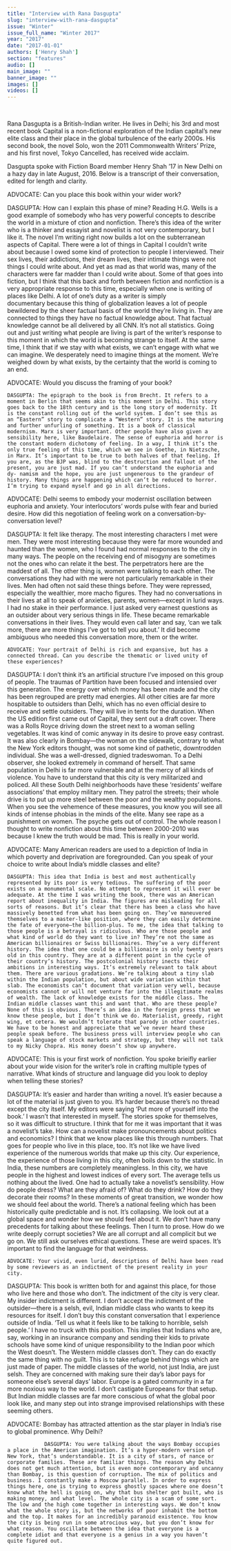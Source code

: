 ```yaml
---
title: "Interview with Rana Dasgupta"
slug: "interview-with-rana-dasgupta"
issue: "Winter"
issue_full_name: "Winter 2017"
year: "2017"
date: "2017-01-01"
authors: ['Henry Shah']
section: "features"
audio: []
main_image: ""
banner_image: ""
images: []
videos: []
---
```

    

 Rana Dasgupta is a British-Indian writer. He lives in Delhi; his 3rd and most recent book Capital is a non-fictional exploration of the Indian capital’s new elite class and their place in the global turbulence of the early 2000s. His second book, the novel Solo, won the 2011 Commonwealth Writers’ Prize, and his first novel, Tokyo Cancelled, has received wide acclaim.

 Dasgupta spoke with Fiction Board member Henry Shah ’17 in New Delhi on a hazy day in late August, 2016. Below is a transcript of their conversation, edited for length and clarity. 

 ADVOCATE: Can you place this book within your wider work? 

 DASGUPTA: How can I explain this phase of mine? Reading H.G. Wells is a good example of somebody who has very powerful concepts to describe the world in a mixture of ction and nonfiction. There’s this idea of the writer who is a thinker and essayist and novelist is not very contemporary, but I like it. The novel I’m writing right now builds a lot on the subterranean aspects of Capital. There were a lot of things in Capital I couldn’t write about because I owed some kind of protection to people I interviewed. Their sex lives, their addictions, their dream lives, their intimate things were not things I could write about. And yet as mad as that world was, many of the characters were far madder than I could write about. Some of that goes into fiction, but I think that this back and forth between fiction and nonfiction is a very appropriate response to this time, especially when one is writing of places like Delhi. A lot of one’s duty as a writer is simply documentary because this thing of globalization leaves a lot of people bewildered by the sheer factual basis of the world they’re living in. They are connected to things they have no factual knowledge about. That factual knowledge cannot be all delivered by all CNN. It’s not all statistics. Going out and just writing what people are living is part of the writer’s response to this moment in which the world is becoming strange to itself. At the same time, I think that if we stay with what exists, we can’t engage with what we can imagine. We desperately need to imagine things at the moment. We’re weighed down by what exists, by the certainty that the world is coming to an end.

 ADVOCATE: Would you discuss the framing of your book?

    DASGUPTA: The epigraph to the book is from Brecht. It refers to a moment in Berlin that seems akin to this moment in Delhi. This story goes back to the 18th century and is the long story of modernity. It is the constant rolling out of the world system. I don’t see this as an “Eastern” story to complicate a “Western” story. It is the maturing and further unfurling of something. It is a book of classical modernism. Marx is very important. Other people have also given a sensibility here, like Baudelaire. The sense of euphoria and horror is the constant modern dichotomy of feeling. In a way, I think it’s the only true feeling of this time, which we see in Goethe, in Nietzsche, in Marx. It’s important to be true to both halves of that feeling. If you are, as the BJP was, blind to the destruction and fallout of the present, you are just mad. If you can’t understand the euphoria and dy- namism and the hope, you are just ungenerous to the grandeur of history. Many things are happening which can’t be reduced to horror. I’m trying to expand myself and go in all directions.

 ADVOCATE: Delhi seems to embody your modernist oscillation between euphoria and anxiety. Your interlocutors’ words pulse with fear and buried desire. How did this negotiation of feeling work on a conversation-by-conversation level?

 DASGUPTA: It felt like therapy. The most interesting characters I met were men. They were most interesting because they were far more wounded and haunted than the women, who I found had normal responses to the city in many ways. The people on the receiving end of misogyny are sometimes not the ones who can relate it the best. The perpetrators here are the maddest of all. The other thing is, women were talking to each other. The conversations they had with me were not particularly remarkable in their lives. Men had often not said these things before. They were repressed, especially the wealthier, more macho figures. They had no conversations in their lives at all to speak of anxieties, parents, women—except in lurid ways. I had no stake in their performance. I just asked very earnest questions as an outsider about very serious things in life. These became remarkable conversations in their lives. They would even call later and say, ‘can we talk more, there are more things I’ve got to tell you about.’ It did become ambiguous who needed this conversation more, them or the writer.

    ADVOCATE: Your portrait of Delhi is rich and expansive, but has a connected thread. Can you describe the thematic or lived unity of these experiences?

 DASGUPTA: I don’t think it’s an artificial structure I’ve imposed on this group of people. The traumas of Partition have been focused and intensied over this generation. The energy over which money has been made and the city has been regrouped are pretty mad energies. All other cities are far more hospitable to outsiders than Delhi, which has no even official desire to receive and settle outsiders. They will live in tents for the duration. When the US edition first came out of Capital, they sent out a draft cover. There was a Rolls Royce driving down the street next to a woman selling vegetables. It was kind of comic anyway in its desire to prove easy contrast. It was also clearly in Bombay—the woman on the sidewalk, contrary to what the New York editors thought, was not some kind of pathetic, downtrodden individual. She was a well-dressed, dignied tradeswoman. To a Delhi observer, she looked extremely in command of herself. That same population in Delhi is far more vulnerable and at the mercy of all kinds of violence. You have to understand that this city is very militarized and policed. All these South Delhi neighborhoods have these ‘residents’ welfare associations’ that employ military men. They patrol the streets; their whole drive is to put up more steel between the poor and the wealthy populations. When you see the vehemence of these measures, you know you will see all kinds of intense phobias in the minds of the elite. Many see rape as a punishment on women. The psyche gets out of control. The whole reason I thought to write nonfiction about this time between 2000-2010 was because I knew the truth would be mad. This is really in your world.

 ADVOCATE: Many American readers are used to a depiction of India in which poverty and deprivation are foregrounded. Can you speak of your choice to write about India’s middle classes and elite? 

    DASGUPTA: This idea that India is best and most authentically represented by its poor is very tedious. The suffering of the poor exists on a monumental scale. No attempt to represent it will ever be adequate. At the time I was writing the book, there was an American report about inequality in India. The figures are misleading for all sorts of reasons. But it’s clear that there has been a class who have massively benetted from what has been going on. They’ve maneuvered themselves to a master-like position, where they can easily determine the fate of everyone—the billion-plus. To me, the idea that talking to those people is a betrayal is ridiculous. Who are those people and what kind of world do they want to live in? They’re not the same as American billionaires or Swiss billionaires. They’ve a very different history. The idea that one could be a billionaire is only twenty years old in this country. They are at a different point in the cycle of their country’s history. The postcolonial history inects their ambitions in interesting ways. It’s extremely relevant to talk about them. There are various gradations. We’re talking about a tiny slab within the Indian population, but about wide variation within that slab. The economists can’t document that variation very well, because economists cannot or will not venture far into the illegitimate realms of wealth. The lack of knowledge exists for the middle class. The Indian middle classes want this and want that. Who are these people? None of this is obvious. There’s an idea in the foreign press that we know these people, but I don’t think we do. Materialist, greedy, right wing, et cetera. We wouldn’t tolerate that parody in other countries. We have to be honest and appreciate that we’ve never heard these people speak before. The business press will interview people who can speak a language of stock markets and strategy, but they will not talk to my Nicky Chopra. His money doesn’t show up anywhere.

 ADVOCATE: This is your first work of nonfiction. You spoke brieifly earlier about your wide vision for the writer’s role in crafting multiple types of narrative. What kinds of structure and language did you look to deploy when telling these stories?

 DASGUPTA: It’s easier and harder than writing a novel. It’s easier because a lot of the material is just given to you. It’s harder because there’s no thread except the city itself. My editors were saying ‘Put more of yourself into the book.’ I wasn’t that interested in myself. The stories spoke for themselves, so it was difficult to structure. I think that for me it was important that it was a novelist’s take. How can a novelist make pronouncements about politics and economics? I think that we know places like this through numbers. That goes for people who live in this place, too. It’s not like we have lived experience of the numerous worlds that make up this city. Our experience, the experience of those living in this city, often boils down to the statistic. In India, these numbers are completely meaningless. In this city, we have people in the highest and lowest indices of every sort. The average tells us nothing about the lived. One had to actually take a novelist’s sensibility. How do people dress? What are they afraid of? What do they drink? How do they decorate their rooms? In these moments of great transition, we wonder how we should feel about the world. There’s a national feeling which has been historically quite predictable and is not. It’s collapsing. We look out at a global space and wonder how we should feel about it. We don’t have many precedents for talking about these feelings. Then I turn to prose. How do we write deeply corrupt societies? We are all corrupt and all complicit but we go on. We still ask ourselves ethical questions. These are weird spaces. It’s important to find the language for that weirdness.

    ADVOCATE: Your vivid, even lurid, descriptions of Delhi have been read by some reviewers as an indictment of the present reality in your city.

 DASGUPTA: This book is written both for and against this place, for those who live here and those who don’t. The indictment of the city is very clear. My insider indictment is different. I don’t accept the indictment of the outsider—there is a selsh, evil, Indian middle class who wants to keep its resources for itself. I don’t buy this constant conversation that I experience outside of India. ‘Tell us what it feels like to be talking to horrible, selsh people.’ I have no truck with this position. This implies that Indians who are, say, working in an insurance company and sending their kids to private schools have some kind of unique responsibility to the Indian poor which the West doesn’t. The Western middle classes don’t. They can do exactly the same thing with no guilt. This is to take refuge behind things which are just made of paper. The middle classes of the world, not just India, are just selsh. They are concerned with making sure their day’s labor pays for someone else’s several days’ labor. Europe is a gated community in a far more noxious way to the world. I don’t castigate Europeans for that setup. But Indian middle classes are far more conscious of what the global poor look like, and many step out into strange improvised relationships with these seeming others.

 ADVOCATE: Bombay has attracted attention as the star player in India’s rise to global prominence. Why Delhi? 

                DASGUPTA: You were talking about the ways Bombay occupies a place in the American imagination. It’s a hyper-modern version of New York, that’s understandable. It is a city of stars, of nance or corporate families. These are familiar things. The reason why Delhi does not get much attention, but is even more contemporary and uncanny than Bombay, is this question of corruption. The mix of politics and business. I constantly make a Moscow parallel. In order to express things here, one is trying to express ghostly spaces where one doesn’t know what the hell is going on, why that bus shelter got built, who is making money, and what level. The whole city is a scam of some sort. The low and the high come together in interesting ways. We don’t know what the whole story is, but the networks of poor inhabit the bottom and the top. It makes for an incredibly paranoid existence. You know the city is being run in some atrocious way, but you don’t know for what reason. You oscillate between the idea that everyone is a complete idiot and that everyone is a genius in a way you haven’t quite figured out. 

      